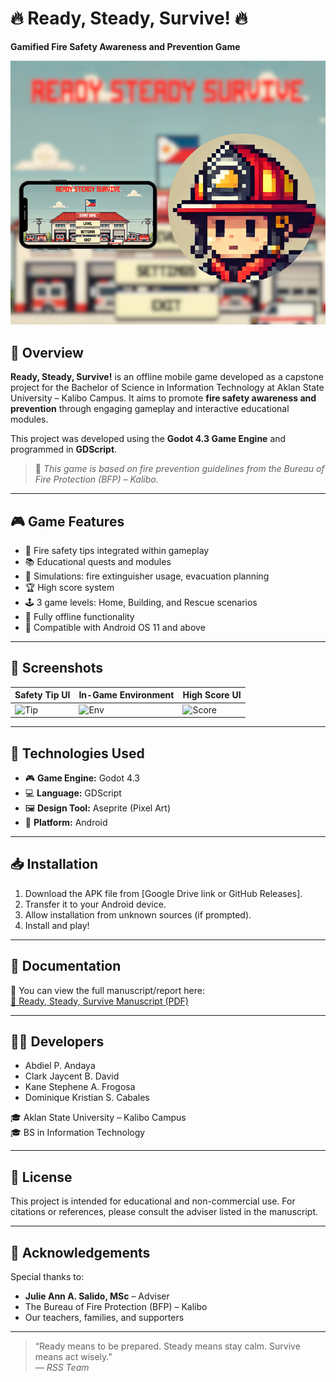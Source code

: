 # 🔥 Ready, Steady, Survive! 🔥  
**Gamified Fire Safety Awareness and Prevention Game**

![Game Banner](image/Game%20Pic.png)

## 📱 Overview  
**Ready, Steady, Survive!** is an offline mobile game developed as a capstone project for the Bachelor of Science in Information Technology at Aklan State University – Kalibo Campus. It aims to promote **fire safety awareness and prevention** through engaging gameplay and interactive educational modules.

This project was developed using the **Godot 4.3 Game Engine** and programmed in **GDScript**.

> 📘 *This game is based on fire prevention guidelines from the Bureau of Fire Protection (BFP) – Kalibo.*

---

## 🎮 Game Features

- 🧯 Fire safety tips integrated within gameplay
- 📚 Educational quests and modules
- 🧩 Simulations: fire extinguisher usage, evacuation planning
- 🏆 High score system
- 🕹️ 3 game levels: Home, Building, and Rescue scenarios
- 📶 Fully offline functionality
- 🤖 Compatible with Android OS 11 and above

---

## 📸 Screenshots

| Safety Tip UI | In-Game Environment | High Score UI |
|---------------|---------------------|----------------|
| ![Tip](screenshots/tip1.png) | ![Env](screenshots/level.png) | ![Score](screenshots/score.png) |

---

## 🧪 Technologies Used

- 🎮 **Game Engine:** Godot 4.3
- 💻 **Language:** GDScript
- 🖼️ **Design Tool:** Aseprite (Pixel Art)
- 📱 **Platform:** Android

---

## 📥 Installation

1. Download the APK file from [Google Drive link or GitHub Releases].
2. Transfer it to your Android device.
3. Allow installation from unknown sources (if prompted).
4. Install and play!

---

## 📄 Documentation

📘 You can view the full manuscript/report here:  
[📎 Ready, Steady, Survive Manuscript (PDF)](link-to-pdf-in-repo-or-google-drive)

---

## 👨‍💻 Developers

- Abdiel P. Andaya  
- Clark Jaycent B. David  
- Kane Stephene A. Frogosa  
- Dominique Kristian S. Cabales  

🎓 Aklan State University – Kalibo Campus  
🎓 BS in Information Technology

---

## 📜 License

This project is intended for educational and non-commercial use. For citations or references, please consult the adviser listed in the manuscript.

---

## 🙏 Acknowledgements

Special thanks to:
- **Julie Ann A. Salido, MSc** – Adviser  
- The Bureau of Fire Protection (BFP) – Kalibo  
- Our teachers, families, and supporters

---

> “Ready means to be prepared. Steady means stay calm. Survive means act wisely.”  
> — *RSS Team*

